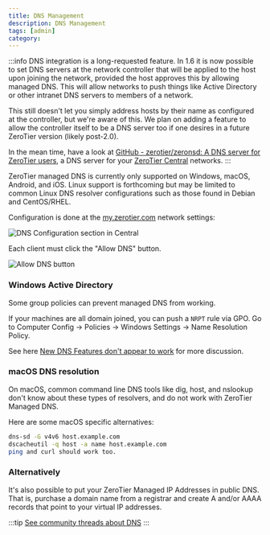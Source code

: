 ```yaml
---
title: DNS Management
description: DNS Management
tags: [admin]
category: 
---
```


:::info
DNS integration is a long-requested feature. In 1.6 it is now possible to set DNS servers at the network controller that will be applied to the host upon joining the network, provided the host approves this by allowing managed DNS. This will allow networks to push things like Active Directory or other intranet DNS servers to members of a network.

This still doesn't let you simply address hosts by their name as configured at the controller, but we're aware of this. We plan on adding a feature to allow the controller itself to be a DNS server too if one desires in a future ZeroTier version (likely post-2.0).

In the mean time, have a look at [GitHub - zerotier/zeronsd: A DNS server for ZeroTier users](https://github.com/zerotier/zeronsd), a DNS server for your [ZeroTier Central](https://my.zerotier.com) networks.
:::

ZeroTier managed DNS is currently only supported on Windows, macOS, Android, and iOS. Linux support is forthcoming but may be limited to common Linux DNS resolver configurations such as those found in Debian and CentOS/RHEL.

Configuration is done at the [my.zerotier.com](https://my.zerotier.com) network settings:

![DNS Configuration section in Central](./images/dns-management-00.png)

Each client must click the "Allow DNS" button.

![Allow DNS button](./images/dns-management-01.png)

### Windows Active Directory

Some group policies can prevent managed DNS from working.

If your machines are all domain joined, you can push a `NRPT` rule via GPO. Go to Computer Config → Policies → Windows Settings → Name Resolution Policy.

See here [New DNS Features don't appear to work](https://discuss.zerotier.com/t/new-dns-features-dont-appear-to-work/982/7) for more discussion.

### macOS DNS resolution

On macOS, common command line DNS tools like dig, host, and nslookup don't know about these types of resolvers, and do not work with ZeroTier Managed DNS.

Here are some macOS specific alternatives:

```sh
dns-sd -G v4v6 host.example.com
dscacheutil -q host -a name host.example.com
ping and curl should work too.
```

### Alternatively

It's also possible to put your ZeroTier Managed IP Addresses in public DNS. That is, purchase a domain name from a registrar and create A and/or AAAA records that point to your virtual IP addresses.

:::tip
[See community threads about DNS](https://discuss.zerotier.com/search?q=dns)
:::
